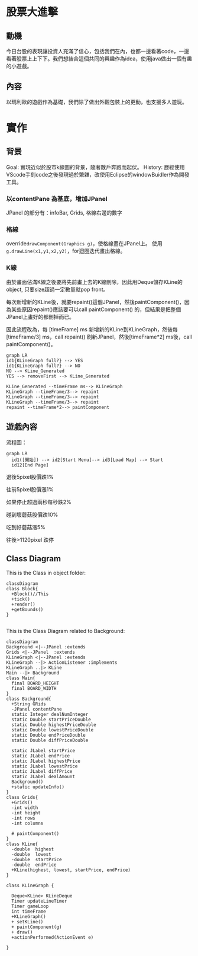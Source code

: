# 股票大進擊

## 動機

今日台股的表現讓投資人充滿了信心，包括我們在內，也都一邊看著code，一邊看著股票上上下下。我們想結合這個共同的興趣作為idea，使用java做出一個有趣的小遊戲。

## 內容

以瑪利歐的遊戲作為基礎，我們除了做出外觀包裝上的更動，也支援多人遊玩。

# 實作

## 背景

Goal: 實現近似於股市k線圖的背景，隨著散戶奔跑而起伏。
History: 歷經使用VScode手刻code之後發現過於繁雜，改使用Eclipse的windowBuidler作為開發工具。

### 以contentPane 為基底，增加JPanel

JPanel 的部分有：infoBar, Grids, 格線右邊的數字[](https://)

### 格線

override`drawComponent(Graphics g)`，使格線畫在JPanel上。
使用`g.drawLine(x1,y1,x2,y2)`，for迴圈迭代畫出格線。

### K線

由於畫面佔滿K線之後要將先前畫上去的K線刪除，因此用Deque儲存KLine的object, 只要size超過一定數量就pop front。

每次新增新的KLine後，就要repaint()這個JPanel，然後paintComponent()，因為某些原因repaint()應該要可以call paintComponent() 的，但結果是把整個JPanel上畫好的都刪掉而已。

因此流程改為，每 [timeFrame] ms 新增新的KLine到KLineGraph，然後每[timeFrame/3] ms，call repaint() 刷新JPanel，然後[timeFrame*2] ms後，call paintComponent()。

```mermaid
graph LR
id1{KLineGraph full?} --> YES
id1{KLineGraph full?} --> NO
NO --> KLine_Generated
YES --> removeFirst --> KLine_Generated

KLine_Generated --timeFrame ms--> KLineGraph
KLineGraph --timeFrame/3--> repaint
KLineGraph --timeFrame/3--> repaint
KLineGraph --timeFrame/3--> repaint
repaint --timeFrame*2--> paintComponent
```

## 遊戲內容

流程圖：

```mermaid
graph LR
  id1([開始]) --> id2[Start Menu]--> id3[Load Map] --> Start
  id12[End Page]
```

退後5pixel股價跌1%

往前5pixel股價漲1%

如果停止超過兩秒每秒跌2%

碰到壞蘑菇股價跌10%

吃到好蘑菇漲5%

往後>1120pixel 跌停

## Class Diagram

This is the Class in object folder:

```mermaid
classDiagram
class Block{
  +Block()//This
  +tick()
  +render()
  +getBounds()
}


```

This is the Class Diagram related to Background:

```mermaid
classDiagram
Background <|--JPanel :extends
Grids <|--JPanel  :extends
KLineGraph <|--JPanel :extends
KLineGraph --|> ActionListener :implements
KLineGraph ..|> KLine
Main --|> Background
class Main{
  final BOARD_HEIGHT
  final BOARD_WIDTH
}
class Background{
  +String GRids
  -JPanel contentPane
  static Integer dealNumInteger
  static Double startPriceDouble
  static Double highestPriceDouble
  static Double lowestPriceDouble
  static Double endPriceDouble
  static Double diffPriceDouble

  static JLabel startPrice
  static JLabel endPrice 
  static JLabel highestPrice
  static JLabel lowestPrice
  static JLabel diffPrice
  static JLabel dealAmount
  Background()
  +static updateInfo()
}
class Grids{
  +Grids()
  -int width
  -int height
  -int rows
  -int columns

  # paintComponent()
}
class KLine{
  -double  highest
  -double  lowest
  -double  startPrice
  -double  endPrice
  +KLine(highest, lowest, startPrice, endPrice)
}

class KLineGraph {
  
  Deque<KLine> KLineDeque
  Timer updateLineTimer
  Timer gameLoop
  int timeFrame
  +KLineGraph()
  + setKLine()
  + paintComponent(g)
  + draw()
  +actionPerformed(ActionEvent e)
 
}

```
